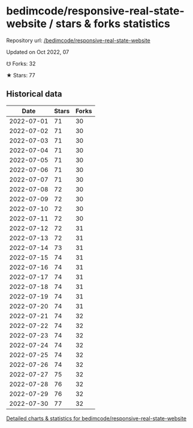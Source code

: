# bedimcode/responsive-real-state-website / stars & forks statistics

Repository url: [/bedimcode/responsive-real-state-website](https://github.com/bedimcode/responsive-real-state-website)

Updated on Oct 2022, 07

☋ Forks: 32

★ Stars: 77

## Historical data
| Date | Stars | Forks |
|------|-------|-------|
| 2022-07-01 | 71 | 30 | 
| 2022-07-02 | 71 | 30 | 
| 2022-07-03 | 71 | 30 | 
| 2022-07-04 | 71 | 30 | 
| 2022-07-05 | 71 | 30 | 
| 2022-07-06 | 71 | 30 | 
| 2022-07-07 | 71 | 30 | 
| 2022-07-08 | 72 | 30 | 
| 2022-07-09 | 72 | 30 | 
| 2022-07-10 | 72 | 30 | 
| 2022-07-11 | 72 | 30 | 
| 2022-07-12 | 72 | 31 | 
| 2022-07-13 | 72 | 31 | 
| 2022-07-14 | 73 | 31 | 
| 2022-07-15 | 74 | 31 | 
| 2022-07-16 | 74 | 31 | 
| 2022-07-17 | 74 | 31 | 
| 2022-07-18 | 74 | 31 | 
| 2022-07-19 | 74 | 31 | 
| 2022-07-20 | 74 | 31 | 
| 2022-07-21 | 74 | 32 | 
| 2022-07-22 | 74 | 32 | 
| 2022-07-23 | 74 | 32 | 
| 2022-07-24 | 74 | 32 | 
| 2022-07-25 | 74 | 32 | 
| 2022-07-26 | 74 | 32 | 
| 2022-07-27 | 75 | 32 | 
| 2022-07-28 | 76 | 32 | 
| 2022-07-29 | 76 | 32 | 
| 2022-07-30 | 77 | 32 | 


[Detailed charts & statistics for bedimcode/responsive-real-state-website](https://reviewgithub.com/rep/bedimcode/responsive-real-state-website)

